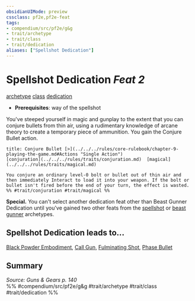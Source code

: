 ```yaml
---
obsidianUIMode: preview
cssclass: pf2e,pf2e-feat
tags:
- compendium/src/pf2e/g&g
- trait/archetype
- trait/class
- trait/dedication
aliases: ["Spellshot Dedication"]
---
```

# Spellshot Dedication  *Feat 2*  
[archetype](../../Rules/traits/archetype.md)  [class](../../Rules/traits/class-som.md)  [dedication](../../Rules/traits/dedication.md)  

- **Prerequisites**: way of the spellshot

You've steeped yourself in magic and gunplay to the extent that you can conjure bullets from thin air, using a rudimentary knowledge of arcane theory to create a temporary piece of ammunition. You gain the Conjure Bullet action.

```ad-embed-ability
title: Conjure Bullet [>](../../../rules/core-rulebook/chapter-9-playing-the-game.md#Actions "Single Action")
[conjuration](../../../rules/traits/conjuration.md)  [magical](../../../rules/traits/magical.md)  

You conjure an ordinary level-0 bolt or bullet out of thin air and then immediately Interact to load it into your weapon. If the bolt or bullet isn't fired before the end of your turn, the effect is wasted.  
%% #trait/conjuration #trait/magical %%
```

**Special.** You can't select another dedication feat other than Beast Gunner Dedication until you've gained two other feats from the [spellshot](../character/archetypes/spellshot-g-g.md) or [beast gunner](../character/archetypes/beast-gunner-g-g.md) archetypes.

## Spellshot Dedication leads to...

[Black Powder Embodiment](black-powder-embodiment-g-g.md), [Call Gun](call-gun-g-g.md), [Fulminating Shot](fulminating-shot-g-g.md), [Phase Bullet](phase-bullet-g-g.md)

## Summary

*Source: Guns & Gears p. 140*  
%% #compendium/src/pf2e/g&g #trait/archetype #trait/class #trait/dedication %%
